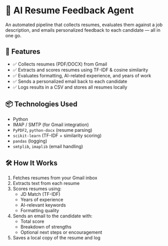 # 🧠 AI Resume Feedback Agent

An automated pipeline that collects resumes, evaluates them against a job description, and emails personalized feedback to each candidate — all in one go.

## 🚀 Features

- ✅ Collects resumes (PDF/DOCX) from Gmail
- ✅ Extracts and scores resumes using TF-IDF & cosine similarity
- ✅ Evaluates formatting, AI-related experience, and years of work
- ✅ Sends a personalized email back to each candidate
- ✅ Logs results in a CSV and stores all resumes locally

## 📦 Technologies Used

- Python
- IMAP / SMTP (for Gmail integration)
- `PyPDF2`, `python-docx` (resume parsing)
- `scikit-learn` (TF-IDF + similarity scoring)
- `pandas` (logging)
- `smtplib`, `imaplib` (email handling)

## 🛠️ How It Works

1. Fetches resumes from your Gmail inbox
2. Extracts text from each resume
3. Scores resumes using:
   - JD Match (TF-IDF)
   - Years of experience
   - AI-relevant keywords
   - Formatting quality
4. Sends an email to the candidate with:
   - Total score
   - Breakdown of strengths
   - Optional next steps or encouragement
5. Saves a local copy of the resume and log

